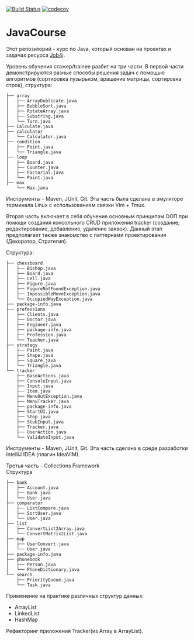 [![Build Status](https://travis-ci.org/urgenmagger/JavaCourse.svg?branch=master)](https://travis-ci.org/urgenmagger/JavaCourse)
[![codecov](https://codecov.io/gh/urgenmagger/JavaCourse/branch/master/graph/badge.svg)](https://codecov.io/gh/urgenmagger/JavaCourse)
# JavaCourse
Этот репозиторий - курс по Java, который основан на проектах и задачах ресурса [Job4j](http://job4j.ru/).

Уровень обучения стажер/trainee разбит на три части. В первой части демонстрируются  разные способы решения задач с помощью алгоритмов (сортировка пузырьком, вращение матрицы, сортировка строк), структура:

```
├── array
│   ├── ArrayDublicate.java
│   ├── BubbleSort.java
│   ├── RotateArray.java
│   ├── Substring.java
│   └── Turn.java
├── Calculate.java
├── calculator
│   └── Calculator.java
├── condition
│   ├── Point.java
│   └── Triangle.java
├── loop
│   ├── Board.java
│   ├── Counter.java
│   ├── Factorial.java
│   └── Paint.java
├── max
    └── Max.java
```
Инструменты - Maven, JUnit, Git. Эта часть была сделана в эмуляторе терминала Linux с использованием связки Vim + Tmux.

Вторая часть включает в себя обучение основным принципам ООП при помощи создания консольного CRUD приложения tracker (создание, редактирование, добавление, удаление заявок). Данный этап предполагает также знакомство с паттернами проектирования (Декоратор, Стратегия).


Структура:
```
├── chessboard
│   ├── Bishop.java
│   ├── Board.java
│   ├── Cell.java
│   ├── Figure.java
│   ├── FigureNotFoundException.java
│   ├── ImpossibleMoveException.java
│   └── OccupiedWayException.java
├── package-info.java
├── professions
│   ├── Clients.java
│   ├── Doctor.java
│   ├── Engineer.java
│   ├── package-info.java
│   ├── Profession.java
│   └── Teacher.java
├── strategy
│   ├── Paint.java
│   ├── Shape.java
│   ├── Square.java
│   └── Triangle.java
└── tracker
    ├── BaseActions.java
    ├── ConsoleInput.java
    ├── Input.java
    ├── Item.java
    ├── MenuOutException.java
    ├── MenuTracker.java
    ├── package-info.java
    ├── StartUI.java
    ├── Stop.java
    ├── StubInput.java
    ├── Tracker.java
    ├── UserAction.java
    └── ValidateInput.java
 ```
Инструменты - Maven, JUnit, Git. Эта часть сделана в среде разработки IntelliJ IDEA (плагин IdeaVIM).

Третья часть - Collections Framework  
Структура
```
├── bank
│   ├── Account.java
│   ├── Bank.java
│   └── User.java
├── comparator
│   ├── ListCompare.java
│   ├── SortUser.java
│   └── User.java
├── list
│   ├── ConvertList2Array.java
│   └── ConvertMatrix2List.java
├── map
│   ├── UserConvert.java
│   └── User.java
├── package-info.java
├── phonebook
│   ├── Person.java
│   └── PhoneDictionary.java
└── search
    ├── PriorityQueue.java
    └── Task.java
```
Применение на практике различных структур данных:  
* ArrayList
* LinkedList   
* HashMap 

Рефакторинг приложения Tracker(из Array в ArrayList).  
